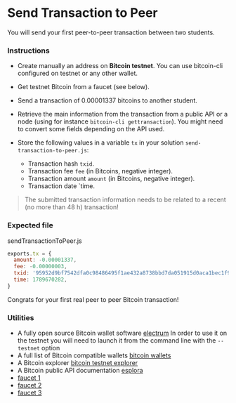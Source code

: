# Send Transaction to Peer

You will send your first peer-to-peer transaction between two students.

### Instructions

- Create manually an address on **Bitcoin testnet**. You can use bitcoin-cli configured on testnet or any other wallet.

- Get testnet Bitcoin from a faucet (see below).

- Send a transaction of 0.00001337 bitcoins to another student.

- Retrieve the main information from the transaction from a public API or a node (using for instance `bitcoin-cli gettransaction`). You might need to convert some fields depending on the API used.

- Store the following values in a variable `tx` in your solution `send-transaction-to-peer.js`:
  - Transaction hash `txid`.
  - Transaction fee `fee` (in Bitcoins, negative integer).
  - Transaction amount `amount` (in Bitcoins, negative integer).
  - Transaction date `time.

> The submitted transaction information needs to be related to a recent (no more than 48 h) transaction!

### Expected file

sendTransactionToPeer.js

```js
exports.tx = {
  amount: -0.00001337,
  fee: -0.00000003,
  txid: '95952d9bf7542dfa0c98486495f1ae432a8738bbd7da051915d0aca1bec1f9',
  time: 1789670282,
}
```

Congrats for your first real peer to peer Bitcoin transaction!

### Utilities

- A fully open source Bitcoin wallet software [electrum](https://electrum.org/)
  In order to use it on the testnet you will need to launch it from the command line with the `--testnet` option
- A full list of Bitcoin compatible wallets [bitcoin wallets](https://bitcoin.org/en/choose-your-wallet)
- A Bitcoin explorer [bitcoin testnet explorer](https://blockstream.info/testnet/)
- A Bitcoin public API documentation [esplora](https://github.com/Blockstream/esplora/blob/master/API.md)
- [faucet 1](https://kuttler.eu/en/bitcoin/btc/faucet/)
- [faucet 2](https://bitcoinfaucet.uo1.net/)
- [faucet 3](https://testnet-faucet.com/btc-testnet/)
